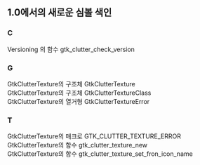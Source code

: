 ## 1.0에서의 새로운 심볼 색인 ##

### C ###

Versioning 의 함수 gtk_clutter_check_version

### G ###

GtkClutterTexture의 구조체 GtkClutterTexture<br/>
GtkClutterTexture의 구조체 GtkClutterTextureClass<br/>
GtkClutterTexture의 열거형 GtkClutterTextureError

### T ###

GtkClutterTexture의 매크로 GTK_CLUTTER_TEXTURE_ERROR<br/>
GtkClutterTexture의 함수 gtk_clutter_texture_new<br/>
GtkClutterTexture의 함수 gtk_clutter_texture_set_fron_icon_name

